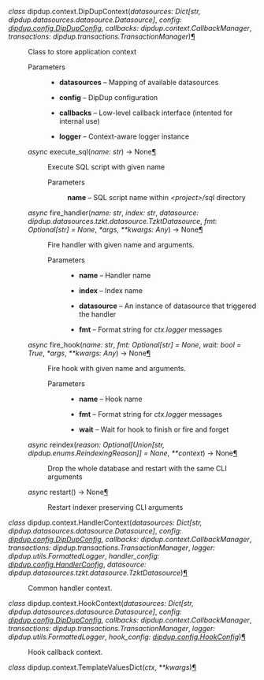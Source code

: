 
  <span class="target" id="module-dipdup.context"></span><dl class="py class">
<dt class="sig sig-object py" id="dipdup.context.DipDupContext">
<em class="property"><span class="pre">class</span><span class="w"> </span></em><span class="sig-prename descclassname"><span class="pre">dipdup.context.</span></span><span class="sig-name descname"><span class="pre">DipDupContext</span></span><span class="sig-paren">(</span><em class="sig-param"><span class="n"><span class="pre">datasources</span></span><span class="p"><span class="pre">:</span></span><span class="w"> </span><span class="n"><span class="pre">Dict</span><span class="p"><span class="pre">[</span></span><span class="pre">str</span><span class="p"><span class="pre">,</span></span><span class="w"> </span><span class="pre">dipdup.datasources.datasource.Datasource</span><span class="p"><span class="pre">]</span></span></span></em>, <em class="sig-param"><span class="n"><span class="pre">config</span></span><span class="p"><span class="pre">:</span></span><span class="w"> </span><span class="n"><a class="reference internal" href="config-reference.html#dipdup.config.DipDupConfig" title="dipdup.config.DipDupConfig"><span class="pre">dipdup.config.DipDupConfig</span></a></span></em>, <em class="sig-param"><span class="n"><span class="pre">callbacks</span></span><span class="p"><span class="pre">:</span></span><span class="w"> </span><span class="n"><span class="pre">dipdup.context.CallbackManager</span></span></em>, <em class="sig-param"><span class="n"><span class="pre">transactions</span></span><span class="p"><span class="pre">:</span></span><span class="w"> </span><span class="n"><span class="pre">dipdup.transactions.TransactionManager</span></span></em><span class="sig-paren">)</span><a class="headerlink" href="#dipdup.context.DipDupContext" title="Permalink to this definition">¶</a></dt>
<dd><p>Class to store application context</p>
<dl class="field-list simple">
<dt class="field-odd">Parameters</dt>
<dd class="field-odd"><ul class="simple">
<li><p><strong>datasources</strong> – Mapping of available datasources</p></li>
<li><p><strong>config</strong> – DipDup configuration</p></li>
<li><p><strong>callbacks</strong> – Low-level callback interface (intented for internal use)</p></li>
<li><p><strong>logger</strong> – Context-aware logger instance</p></li>
</ul>
</dd>
</dl>
<dl class="py method">
<dt class="sig sig-object py" id="dipdup.context.DipDupContext.execute_sql">
<em class="property"><span class="pre">async</span><span class="w"> </span></em><span class="sig-name descname"><span class="pre">execute_sql</span></span><span class="sig-paren">(</span><em class="sig-param"><span class="n"><span class="pre">name</span></span><span class="p"><span class="pre">:</span></span><span class="w"> </span><span class="n"><span class="pre">str</span></span></em><span class="sig-paren">)</span> <span class="sig-return"><span class="sig-return-icon">&#x2192;</span> <span class="sig-return-typehint"><span class="pre">None</span></span></span><a class="headerlink" href="#dipdup.context.DipDupContext.execute_sql" title="Permalink to this definition">¶</a></dt>
<dd><p>Execute SQL script with given name</p>
<dl class="field-list simple">
<dt class="field-odd">Parameters</dt>
<dd class="field-odd"><p><strong>name</strong> – SQL script name within <cite>&lt;project&gt;/sql</cite> directory</p>
</dd>
</dl>
</dd></dl>

<dl class="py method">
<dt class="sig sig-object py" id="dipdup.context.DipDupContext.fire_handler">
<em class="property"><span class="pre">async</span><span class="w"> </span></em><span class="sig-name descname"><span class="pre">fire_handler</span></span><span class="sig-paren">(</span><em class="sig-param"><span class="n"><span class="pre">name</span></span><span class="p"><span class="pre">:</span></span><span class="w"> </span><span class="n"><span class="pre">str</span></span></em>, <em class="sig-param"><span class="n"><span class="pre">index</span></span><span class="p"><span class="pre">:</span></span><span class="w"> </span><span class="n"><span class="pre">str</span></span></em>, <em class="sig-param"><span class="n"><span class="pre">datasource</span></span><span class="p"><span class="pre">:</span></span><span class="w"> </span><span class="n"><span class="pre">dipdup.datasources.tzkt.datasource.TzktDatasource</span></span></em>, <em class="sig-param"><span class="n"><span class="pre">fmt</span></span><span class="p"><span class="pre">:</span></span><span class="w"> </span><span class="n"><span class="pre">Optional</span><span class="p"><span class="pre">[</span></span><span class="pre">str</span><span class="p"><span class="pre">]</span></span></span><span class="w"> </span><span class="o"><span class="pre">=</span></span><span class="w"> </span><span class="default_value"><span class="pre">None</span></span></em>, <em class="sig-param"><span class="o"><span class="pre">*</span></span><span class="n"><span class="pre">args</span></span></em>, <em class="sig-param"><span class="o"><span class="pre">**</span></span><span class="n"><span class="pre">kwargs</span></span><span class="p"><span class="pre">:</span></span><span class="w"> </span><span class="n"><span class="pre">Any</span></span></em><span class="sig-paren">)</span> <span class="sig-return"><span class="sig-return-icon">&#x2192;</span> <span class="sig-return-typehint"><span class="pre">None</span></span></span><a class="headerlink" href="#dipdup.context.DipDupContext.fire_handler" title="Permalink to this definition">¶</a></dt>
<dd><p>Fire handler with given name and arguments.</p>
<dl class="field-list simple">
<dt class="field-odd">Parameters</dt>
<dd class="field-odd"><ul class="simple">
<li><p><strong>name</strong> – Handler name</p></li>
<li><p><strong>index</strong> – Index name</p></li>
<li><p><strong>datasource</strong> – An instance of datasource that triggered the handler</p></li>
<li><p><strong>fmt</strong> – Format string for <cite>ctx.logger</cite> messages</p></li>
</ul>
</dd>
</dl>
</dd></dl>

<dl class="py method">
<dt class="sig sig-object py" id="dipdup.context.DipDupContext.fire_hook">
<em class="property"><span class="pre">async</span><span class="w"> </span></em><span class="sig-name descname"><span class="pre">fire_hook</span></span><span class="sig-paren">(</span><em class="sig-param"><span class="n"><span class="pre">name</span></span><span class="p"><span class="pre">:</span></span><span class="w"> </span><span class="n"><span class="pre">str</span></span></em>, <em class="sig-param"><span class="n"><span class="pre">fmt</span></span><span class="p"><span class="pre">:</span></span><span class="w"> </span><span class="n"><span class="pre">Optional</span><span class="p"><span class="pre">[</span></span><span class="pre">str</span><span class="p"><span class="pre">]</span></span></span><span class="w"> </span><span class="o"><span class="pre">=</span></span><span class="w"> </span><span class="default_value"><span class="pre">None</span></span></em>, <em class="sig-param"><span class="n"><span class="pre">wait</span></span><span class="p"><span class="pre">:</span></span><span class="w"> </span><span class="n"><span class="pre">bool</span></span><span class="w"> </span><span class="o"><span class="pre">=</span></span><span class="w"> </span><span class="default_value"><span class="pre">True</span></span></em>, <em class="sig-param"><span class="o"><span class="pre">*</span></span><span class="n"><span class="pre">args</span></span></em>, <em class="sig-param"><span class="o"><span class="pre">**</span></span><span class="n"><span class="pre">kwargs</span></span><span class="p"><span class="pre">:</span></span><span class="w"> </span><span class="n"><span class="pre">Any</span></span></em><span class="sig-paren">)</span> <span class="sig-return"><span class="sig-return-icon">&#x2192;</span> <span class="sig-return-typehint"><span class="pre">None</span></span></span><a class="headerlink" href="#dipdup.context.DipDupContext.fire_hook" title="Permalink to this definition">¶</a></dt>
<dd><p>Fire hook with given name and arguments.</p>
<dl class="field-list simple">
<dt class="field-odd">Parameters</dt>
<dd class="field-odd"><ul class="simple">
<li><p><strong>name</strong> – Hook name</p></li>
<li><p><strong>fmt</strong> – Format string for <cite>ctx.logger</cite> messages</p></li>
<li><p><strong>wait</strong> – Wait for hook to finish or fire and forget</p></li>
</ul>
</dd>
</dl>
</dd></dl>

<dl class="py method">
<dt class="sig sig-object py" id="dipdup.context.DipDupContext.reindex">
<em class="property"><span class="pre">async</span><span class="w"> </span></em><span class="sig-name descname"><span class="pre">reindex</span></span><span class="sig-paren">(</span><em class="sig-param"><span class="n"><span class="pre">reason</span></span><span class="p"><span class="pre">:</span></span><span class="w"> </span><span class="n"><span class="pre">Optional</span><span class="p"><span class="pre">[</span></span><span class="pre">Union</span><span class="p"><span class="pre">[</span></span><span class="pre">str</span><span class="p"><span class="pre">,</span></span><span class="w"> </span><span class="pre">dipdup.enums.ReindexingReason</span><span class="p"><span class="pre">]</span></span><span class="p"><span class="pre">]</span></span></span><span class="w"> </span><span class="o"><span class="pre">=</span></span><span class="w"> </span><span class="default_value"><span class="pre">None</span></span></em>, <em class="sig-param"><span class="o"><span class="pre">**</span></span><span class="n"><span class="pre">context</span></span></em><span class="sig-paren">)</span> <span class="sig-return"><span class="sig-return-icon">&#x2192;</span> <span class="sig-return-typehint"><span class="pre">None</span></span></span><a class="headerlink" href="#dipdup.context.DipDupContext.reindex" title="Permalink to this definition">¶</a></dt>
<dd><p>Drop the whole database and restart with the same CLI arguments</p>
</dd></dl>

<dl class="py method">
<dt class="sig sig-object py" id="dipdup.context.DipDupContext.restart">
<em class="property"><span class="pre">async</span><span class="w"> </span></em><span class="sig-name descname"><span class="pre">restart</span></span><span class="sig-paren">(</span><span class="sig-paren">)</span> <span class="sig-return"><span class="sig-return-icon">&#x2192;</span> <span class="sig-return-typehint"><span class="pre">None</span></span></span><a class="headerlink" href="#dipdup.context.DipDupContext.restart" title="Permalink to this definition">¶</a></dt>
<dd><p>Restart indexer preserving CLI arguments</p>
</dd></dl>

</dd></dl>

<dl class="py class">
<dt class="sig sig-object py" id="dipdup.context.HandlerContext">
<em class="property"><span class="pre">class</span><span class="w"> </span></em><span class="sig-prename descclassname"><span class="pre">dipdup.context.</span></span><span class="sig-name descname"><span class="pre">HandlerContext</span></span><span class="sig-paren">(</span><em class="sig-param"><span class="n"><span class="pre">datasources</span></span><span class="p"><span class="pre">:</span></span><span class="w"> </span><span class="n"><span class="pre">Dict</span><span class="p"><span class="pre">[</span></span><span class="pre">str</span><span class="p"><span class="pre">,</span></span><span class="w"> </span><span class="pre">dipdup.datasources.datasource.Datasource</span><span class="p"><span class="pre">]</span></span></span></em>, <em class="sig-param"><span class="n"><span class="pre">config</span></span><span class="p"><span class="pre">:</span></span><span class="w"> </span><span class="n"><a class="reference internal" href="config-reference.html#dipdup.config.DipDupConfig" title="dipdup.config.DipDupConfig"><span class="pre">dipdup.config.DipDupConfig</span></a></span></em>, <em class="sig-param"><span class="n"><span class="pre">callbacks</span></span><span class="p"><span class="pre">:</span></span><span class="w"> </span><span class="n"><span class="pre">dipdup.context.CallbackManager</span></span></em>, <em class="sig-param"><span class="n"><span class="pre">transactions</span></span><span class="p"><span class="pre">:</span></span><span class="w"> </span><span class="n"><span class="pre">dipdup.transactions.TransactionManager</span></span></em>, <em class="sig-param"><span class="n"><span class="pre">logger</span></span><span class="p"><span class="pre">:</span></span><span class="w"> </span><span class="n"><span class="pre">dipdup.utils.FormattedLogger</span></span></em>, <em class="sig-param"><span class="n"><span class="pre">handler_config</span></span><span class="p"><span class="pre">:</span></span><span class="w"> </span><span class="n"><a class="reference internal" href="config-reference.html#dipdup.config.HandlerConfig" title="dipdup.config.HandlerConfig"><span class="pre">dipdup.config.HandlerConfig</span></a></span></em>, <em class="sig-param"><span class="n"><span class="pre">datasource</span></span><span class="p"><span class="pre">:</span></span><span class="w"> </span><span class="n"><span class="pre">dipdup.datasources.tzkt.datasource.TzktDatasource</span></span></em><span class="sig-paren">)</span><a class="headerlink" href="#dipdup.context.HandlerContext" title="Permalink to this definition">¶</a></dt>
<dd><p>Common handler context.</p>
</dd></dl>

<dl class="py class">
<dt class="sig sig-object py" id="dipdup.context.HookContext">
<em class="property"><span class="pre">class</span><span class="w"> </span></em><span class="sig-prename descclassname"><span class="pre">dipdup.context.</span></span><span class="sig-name descname"><span class="pre">HookContext</span></span><span class="sig-paren">(</span><em class="sig-param"><span class="n"><span class="pre">datasources</span></span><span class="p"><span class="pre">:</span></span><span class="w"> </span><span class="n"><span class="pre">Dict</span><span class="p"><span class="pre">[</span></span><span class="pre">str</span><span class="p"><span class="pre">,</span></span><span class="w"> </span><span class="pre">dipdup.datasources.datasource.Datasource</span><span class="p"><span class="pre">]</span></span></span></em>, <em class="sig-param"><span class="n"><span class="pre">config</span></span><span class="p"><span class="pre">:</span></span><span class="w"> </span><span class="n"><a class="reference internal" href="config-reference.html#dipdup.config.DipDupConfig" title="dipdup.config.DipDupConfig"><span class="pre">dipdup.config.DipDupConfig</span></a></span></em>, <em class="sig-param"><span class="n"><span class="pre">callbacks</span></span><span class="p"><span class="pre">:</span></span><span class="w"> </span><span class="n"><span class="pre">dipdup.context.CallbackManager</span></span></em>, <em class="sig-param"><span class="n"><span class="pre">transactions</span></span><span class="p"><span class="pre">:</span></span><span class="w"> </span><span class="n"><span class="pre">dipdup.transactions.TransactionManager</span></span></em>, <em class="sig-param"><span class="n"><span class="pre">logger</span></span><span class="p"><span class="pre">:</span></span><span class="w"> </span><span class="n"><span class="pre">dipdup.utils.FormattedLogger</span></span></em>, <em class="sig-param"><span class="n"><span class="pre">hook_config</span></span><span class="p"><span class="pre">:</span></span><span class="w"> </span><span class="n"><a class="reference internal" href="config-reference.html#dipdup.config.HookConfig" title="dipdup.config.HookConfig"><span class="pre">dipdup.config.HookConfig</span></a></span></em><span class="sig-paren">)</span><a class="headerlink" href="#dipdup.context.HookContext" title="Permalink to this definition">¶</a></dt>
<dd><p>Hook callback context.</p>
</dd></dl>

<dl class="py class">
<dt class="sig sig-object py" id="dipdup.context.TemplateValuesDict">
<em class="property"><span class="pre">class</span><span class="w"> </span></em><span class="sig-prename descclassname"><span class="pre">dipdup.context.</span></span><span class="sig-name descname"><span class="pre">TemplateValuesDict</span></span><span class="sig-paren">(</span><em class="sig-param"><span class="n"><span class="pre">ctx</span></span></em>, <em class="sig-param"><span class="o"><span class="pre">**</span></span><span class="n"><span class="pre">kwargs</span></span></em><span class="sig-paren">)</span><a class="headerlink" href="#dipdup.context.TemplateValuesDict" title="Permalink to this definition">¶</a></dt>
<dd></dd></dl>
